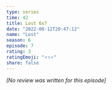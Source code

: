 ```yaml
---
type: series
time: 42
title: Lost 6x7
date: "2022-08-12T20:47:12"
name: "Lost"
season: 6
episode: 7
rating: 3
ratingEmoji: "⭐️⭐️⭐️"
share: false
---
```


*[No review was written for this episode]*